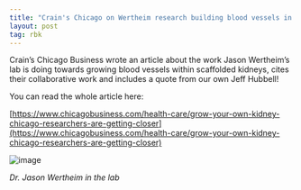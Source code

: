 ```yaml
---
title: "Crain's Chicago on Wertheim research building blood vessels in scaffolds"
layout: post
tag: rbk
---
```


Crain’s Chicago Business wrote an article about the work Jason Wertheim’s lab is doing  towards growing blood vessels within scaffolded kidneys, cites their collaborative work and includes a quote from our own Jeff Hubbell!
 
You can read the whole article here: 

[https://www.chicagobusiness.com/health-care/grow-your-own-kidney-chicago-researchers-are-getting-closer](https://www.chicagobusiness.com/health-care/grow-your-own-kidney-chicago-researchers-are-getting-closer)

![image](/assets/img/news/wertheim-lab.jpg)

_Dr. Jason Wertheim in the lab_


 